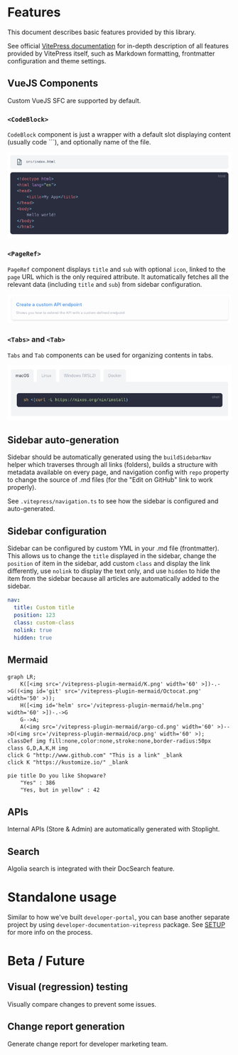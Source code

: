 # Features

This document describes basic features provided by this library.

See official [VitePress documentation](https://vitepress.vuejs.org/) for in-depth description of all features provided
by VitePress itself, such as Markdown formatting, frontmatter configuration and theme settings.

## VueJS Components

Custom VueJS SFC are supported by default.

<!--

### ActionItem

`<ActionItem>`

### LandingWrapper

`<LandingWrapper>`

### TopBar

`<TopBar>`

### RegistrationForm

`<RegistrationForm>`

-->

### `<CodeBlock>`

`CodeBlock` component is just a wrapper with a default slot displaying content (usually code ```), and optionally name
of the file.

![](./demo/public/examples/code-block.png)

### `<PageRef>`

`PageRef` component displays `title` and `sub` with optional `icon`, linked to the `page` URL which is the only required
attribute. It automatically fetches all the relevant data (including `title` and `sub`) from sidebar configuration.

![](./demo/public/examples/page-ref.png)

### `<Tabs>` and `<Tab>`

`Tabs` and `Tab` components can be used for organizing contents in tabs.

![](./demo/public/examples/tabs.png)

## Sidebar auto-generation

Sidebar should be automatically generated using the `buildSidebarNav` helper which traverses through all links
(folders), builds a structure with metadata available on every page, and navigation config with `repo` property to
change the source of .md files (for the "Edit on GitHub" link to work properly).

See `.vitepress/navigation.ts` to see how the sidebar is configured and auto-generated.

## Sidebar configuration

Sidebar can be configured by custom YML in your .md file (frontmatter). This allows us to change the `title` displayed
in the sidebar, change the `position` of item in the sidebar, add custom `class` and display the link differently, use
`nolink` to display the text only, and use `hidden` to hide the item from the sidebar because all articles are
automatically added to the sidebar.

```yaml
nav:
  title: Custom title
  position: 123
  class: custom-class
  nolink: true
  hidden: true
```

## Mermaid

```mermaid
graph LR;
    K([<img src='/vitepress-plugin-mermaid/K.png' width='60' >])-.->G((<img id='git' src='/vitepress-plugin-mermaid/Octocat.png' width='50' >));
    H([<img id='helm' src='/vitepress-plugin-mermaid/helm.png' width='60' >])-.->G
    G-->A;
    A(<img src='/vitepress-plugin-mermaid/argo-cd.png' width='60' >)-->D(<img src='/vitepress-plugin-mermaid/ocp.png' width='60' >);
classDef img fill:none,color:none,stroke:none,border-radius:50px
class G,D,A,K,H img
click G "http://www.github.com" "This is a link" _blank
click K "https://kustomize.io/" _blank
```

```mermaid
pie title Do you like Shopware?
    "Yes" : 386
    "Yes, but in yellow" : 42
```

## APIs

Internal APIs (Store & Admin) are automatically generated with Stoplight.

## Search

Algolia search is integrated with their DocSearch feature.

# Standalone usage

Similar to how we've built `developer-portal`, you can base another separate project by using
`developer-documentation-vitepress` package. See [SETUP](./SETUP.md) for more info on the process.

# Beta / Future

## Visual (regression) testing

Visually compare changes to prevent some issues.

## Change report generation

Generate change report for developer marketing team.